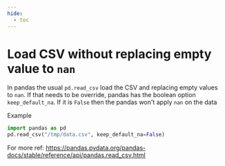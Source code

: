 ```yaml
---
hide:
  - toc
---
```


# Load CSV without replacing empty value to `nan`

In pandas the usual `pd.read_csv` load the CSV and replacing empty values to `nan`. If that needs to be override, pandas has the boolean option `keep_default_na`. If it is `False` then the pandas won't apply `nan` on the data

Example

```python
import pandas as pd
pd.read_csv("/tmp/data.csv", keep_default_na=False)
```

For more ref: https://pandas.pydata.org/pandas-docs/stable/reference/api/pandas.read_csv.html